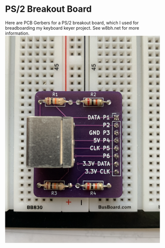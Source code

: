 # PS/2 Breakout Board
Here are PCB Gerbers for a PS/2 breakout board, which I used for breadboarding my keyboard keyer project.  See w8bh.net for more information.
![image](./ps2_breakout.jpg)
